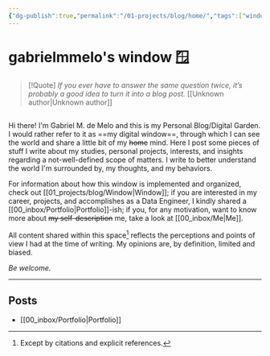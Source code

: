 ```yaml
---
{"dg-publish":true,"permalink":"/01-projects/blog/home/","tags":["window-post","gardenEntry"],"dgShowLocalGraph":true,"dgShowInlineTitle":false}
---
```


# gabrielmmelo's window 🪟




> [!Quote] *If you ever have to answer the same question twice, it’s probably a good idea to turn it into a blog post.* [[Unknown author\|Unknown author]]

## 
Hi there! I'm Gabriel M. de Melo and this is my Personal Blog/Digital Garden. I would rather refer to it as ==my digital window==, through which I can see the world and share a little bit of my ~~home~~ mind. Here I post some pieces of stuff I write about my studies, personal projects, interests, and insights regarding a not-well-defined scope of matters. I write to better understand the world I'm surrounded by, my thoughts, and my behaviors.

For information about how this window is implemented and organized, check out [[01_projects/blog/Window\|Window]]; if you are interested in my career, projects, and accomplishes as a Data Engineer, I kindly shared a [[00_inbox/Portfolio\|Portfolio]]-ish; if you, for any motivation, want to know more about ~~my self-description~~ me, take a look at [[00_inbox/Me\|Me]].

All content shared within this space[^1] reflects the perceptions and points of view I had at the time of writing. My opinions are, by definition, limited and biased.

*Be welcome.*

[^1]: Except by citations and explicit references.

---

## Posts
- [[00_inbox/Portfolio\|Portfolio]]

